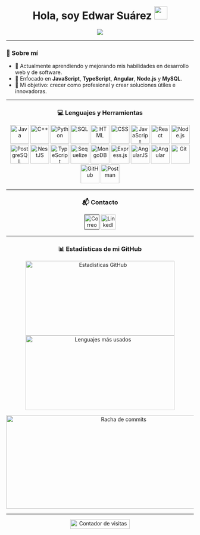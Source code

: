 <!-- =================== ENCABEZADO =================== -->
<h1 align="center">
  Hola, soy Edwar Suárez
  <img src="https://media.giphy.com/media/hvRJCLFzcasrR4ia7z/giphy.gif" width="35">
</h1>

<p align="center">
  <a href="https://github.com/DenverCoder1/readme-typing-svg">
    <img src="https://readme-typing-svg.herokuapp.com?font=Time+New+Roman&color=00F7F7&size=25&center=true&vCenter=true&width=600&height=100&lines=Estudiante+de+Ingeniera+en+Sistemas;Asitente+Tecnico+de+Software+en+proseso;Siempre+aprendiendo+nuevas+cosas">
  </a>
</p>

---

<!-- =================== SOBRE MÍ =================== -->
### 🚀 Sobre mí
- 🔭 Actualmente aprendiendo y mejorando mis habilidades en desarrollo web y de software.  
- 🌱 Enfocado en **JavaScript**, **TypeScript**, **Angular**, **Node.js** y **MySQL**.  
- 🎯 Mi objetivo: crecer como profesional y crear soluciones útiles e innovadoras.  

---
<!-- =================== LENGUAJES =================== -->
<h3 align="center" style="display: flex; flex-wrap: wrap; gap: 10px; justify-content: center;">💻 Lenguajes y Herramientas</h3>
<p align="center">
  <a href="https://www.java.com" target="_blank"><img src="https://cdn.jsdelivr.net/gh/devicons/devicon/icons/java/java-original.svg" alt="Java" width="50" height="50"/></a>
  <a href="https://isocpp.org/" target="_blank"><img src="https://cdn.jsdelivr.net/gh/devicons/devicon/icons/cplusplus/cplusplus-original.svg" alt="C++" width="50" height="50"/></a>
  <a href="https://www.python.org" target="_blank"><img src="https://cdn.jsdelivr.net/gh/devicons/devicon/icons/python/python-original.svg" alt="Python" width="50" height="50"/></a>
  <a href="https://www.mysql.com/" target="_blank"><img src="https://cdn.jsdelivr.net/gh/devicons/devicon/icons/mysql/mysql-original-wordmark.svg" alt="SQL" width="50" height="50"/></a>
  <a href="https://developer.mozilla.org/en-US/docs/Web/HTML" target="_blank"><img src="https://cdn.jsdelivr.net/gh/devicons/devicon/icons/html5/html5-original.svg" alt="HTML" width="50" height="50"/></a>
  <a href="https://developer.mozilla.org/en-US/docs/Web/CSS" target="_blank"><img src="https://cdn.jsdelivr.net/gh/devicons/devicon/icons/css3/css3-original.svg" alt="CSS" width="50" height="50"/></a>
  <a href="https://developer.mozilla.org/en-US/docs/Web/JavaScript" target="_blank"><img src="https://cdn.jsdelivr.net/gh/devicons/devicon/icons/javascript/javascript-original.svg" alt="JavaScript" width="50" height="50"/></a>
  <a href="https://react.dev" target="_blank"><img src="https://cdn.jsdelivr.net/gh/devicons/devicon/icons/react/react-original.svg" alt="React" width="50" height="50"/></a>
  <a href="https://nodejs.org" target="_blank"><img src="https://cdn.jsdelivr.net/gh/devicons/devicon/icons/nodejs/nodejs-original.svg" alt="Node.js" width="50" height="50"/></a>
  <a href="https://www.postgresql.org" target="_blank"><img src="https://cdn.jsdelivr.net/gh/devicons/devicon/icons/postgresql/postgresql-original.svg" alt="PostgreSQL" width="50" height="50"/></a>
  <a href="https://nestjs.com" target="_blank"><img src="https://cdn.worldvectorlogo.com/logos/nestjs.svg" alt="NestJS" width="50" height="50"/></a>
  <a href="https://www.typescriptlang.org" target="_blank"><img src="https://cdn.jsdelivr.net/gh/devicons/devicon/icons/typescript/typescript-original.svg" alt="TypeScript" width="50" height="50"/></a>
  <a href="https://sequelize.org" target="_blank"><img src="https://cdn.jsdelivr.net/gh/devicons/devicon/icons/sequelize/sequelize-original.svg" alt="Sequelize" width="50" height="50"/></a>
  <a href="https://www.mongodb.com" target="_blank"><img src="https://cdn.jsdelivr.net/gh/devicons/devicon/icons/mongodb/mongodb-original.svg" alt="MongoDB" width="50" height="50"/></a>
  <a href="https://expressjs.com" target="_blank"><img src="https://cdn.jsdelivr.net/gh/devicons/devicon/icons/express/express-original.svg" alt="Express.js" width="50" height="50"/></a>
  <a href="https://angularjs.org" target="_blank"><img src="https://cdn.jsdelivr.net/gh/devicons/devicon/icons/angularjs/angularjs-original.svg" alt="AngularJS" width="50" height="50"/></a>
  <a href="https://angular.dev" target="_blank"><img src="https://cdn.jsdelivr.net/gh/devicons/devicon/icons/angular/angular-original.svg" alt="Angular" width="50" height="50"/></a>
  <a href="https://git-scm.com/" target="_blank"><img src="https://cdn.jsdelivr.net/gh/devicons/devicon/icons/git/git-original.svg" alt="Git" width="50" height="50"/></a>
  <a href="https://github.com/" target="_blank"><img src="https://cdn.jsdelivr.net/gh/devicons/devicon/icons/github/github-original.svg" alt="GitHub" width="50" height="50"/></a>
  <a href="https://www.postman.com/" target="_blank"><img src="https://www.vectorlogo.zone/logos/getpostman/getpostman-icon.svg" alt="Postman" width="50" height="50"/></a>
</p>

---


<!-- =================== CONTACTOS =================== -->
<h3 align="center">📬 Contacto</h3>
<p align="center">
  <a href=""><img src="https://upload.wikimedia.org/wikipedia/commons/4/4e/Gmail_Icon.png" alt="Correo" width="40" height="40"/></a> 
  <a href="https://linkedin.com/in/edwar-suarez"><img src="https://cdn.jsdelivr.net/gh/devicons/devicon/icons/linkedin/linkedin-original.svg" alt="LinkedIn" width="40" height="40"/></a>
</p>

---

<!-- =================== ESTADÍSTICAS =================== -->
<h3 align="center">📊 Estadísticas de mi GitHub</h3>
<p align="center">
  <img src="https://github-readme-stats.vercel.app/api?username=edwarSuarezQ&show_icons=true&theme=radical" 
       alt="Estadísticas GitHub" width="400" height="200"/>
  <img src="https://github-readme-stats.vercel.app/api/top-langs/?username=edwarSuarezQ&layout=compact&theme=radical" 
       alt="Lenguajes más usados" width="400" height="200"/>
</p>

<p align="center">
  <img src="https://streak-stats.demolab.com?user=edwarSuarezQ&theme=radical&hide_border=true" 
       alt="Racha de commits" width="615" height="250"/>
</p>


---


<!-- =================== VISITAS PERFIL =================== -->
<p align="center"> 
	<img src="https://komarev.com/ghpvc/?username=edwarSuarezQ&label=Profile%20views&color=0047AB&style=plastic?" 
       alt="Contador de visitas" height="25px" width="160px"/> 
</p>




